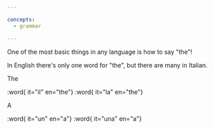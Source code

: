 ```yaml
---

concepts:
  - grammar

---
```


One of the most basic things in any language is how to say "the"!

In English there's only one word for "the", but there are many in Italian.

The

:word{ it="il" en="the"}
:word{ it="la" en="the"}

A

:word{ it="un" en="a"}
:word{ it="una" en="a"}
